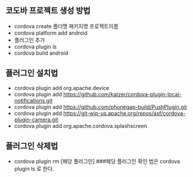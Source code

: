 ## 코도바 프로젝트 생성 방법
- cordova create 폴더명 패키지명 프로젝트이름
- cordova platform add android
- 플러그인 추가
- cordova plugin ls
- cordova build android

## 플러그인 설치법
- cordova plugin add org.apache.device 
- cordova plugin add https://github.com/katzer/cordova-plugin-local-notifications.git 
- cordova plugin add https://github.com/phonegap-build/PushPlugin.git 
- cordova plugin add https://git-wip-us.apache.org/repos/asf/cordova-plugin-camera.git 
- cordova plugin add org.apache.cordova.splashscreen 

## 플러그인 삭제법
- cordova plugin rm [해당 플러그인]
###해당 플러그인 확인 법은 cordova plugin ls 로 한다.
